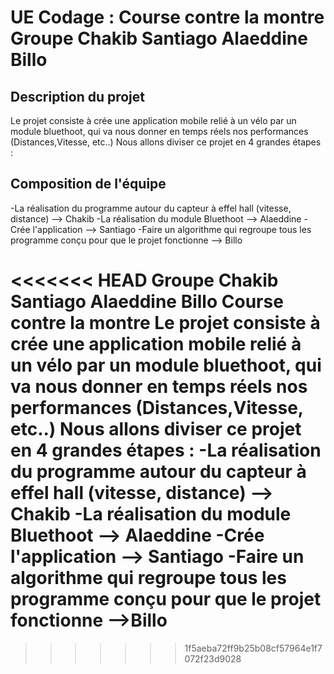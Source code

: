 ﻿# UE Codage : Course contre la montre                                                       Groupe Chakib Santiago Alaeddine Billo

## Description du projet

Le projet consiste à crée une application mobile relié à un vélo par un module bluethoot, qui va nous donner en temps réels nos performances (Distances,Vitesse, etc..)
Nous allons diviser ce projet en 4 grandes étapes :

## Composition de l'équipe

-La réalisation du programme autour du capteur à effel hall (vitesse, distance) --> Chakib
-La réalisation du module Bluethoot --> Alaeddine
-Crée l'application --> Santiago
-Faire un algorithme qui regroupe tous les programme conçu pour que le projet fonctionne --> Billo



<<<<<<< HEAD
Groupe Chakib Santiago Alaeddine Billo
Course contre la montre
Le projet consiste à crée une application mobile relié à un vélo par un module bluethoot, qui va nous donner en temps réels nos performances (Distances,Vitesse, etc..)
Nous allons diviser ce projet en 4 grandes étapes :
-La réalisation du programme autour du capteur à effel hall (vitesse, distance) --> Chakib
-La réalisation du module Bluethoot --> Alaeddine
-Crée l'application --> Santiago
-Faire un algorithme qui regroupe tous les programme conçu pour que le projet fonctionne -->Billo
=======
>>>>>>> 1f5aeba72ff9b25b08cf57964e1f7072f23d9028



